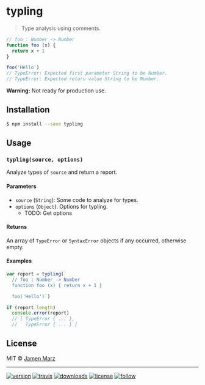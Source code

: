 # typling

> Type analysis using comments.

```js
// foo : Number -> Number
function foo (x) {
  return x + 1
}

foo('Hello')
// TypeError: Expected first parameter String to be Number.
// TypeError: Expected return value String to be Number.
```

**Warning:** Not ready for production use.

## Installation

```sh
$ npm install --save typling
```

## Usage

### `typling(source, options)`

Analyze types of `source` and return a report.

#### Parameters

  - `source` (`String`): Some code to analyze for types.
  - `options` (`Object`): Options for typling.
    - TODO: Get options

#### Returns

An array of `TypeError` or `SyntaxError` objects if any occurred, otherwise empty.

#### Examples

```js
var report = typling(`
  // foo : Number -> Number
  function foo (x) { return x + 1 }  

  foo('Hello')`)

if (report.length)
  console.error(report)
  // [ TypeError { ... },
  //   TypeError { ... } ]
```

## License

MIT © [Jamen Marz](https://git.io/jamen)

---

[![version](https://img.shields.io/npm/v/typling.svg?style=flat-square)][package] [![travis](https://img.shields.io/travis/jamen/typling.svg?style=flat-square)](https://travis-ci.org/jamen/typling) [![downloads](https://img.shields.io/npm/dt/typling.svg?style=flat-square)][package] [![license](https://img.shields.io/npm/l/express.svg?style=flat-square)][package] [![follow](https://img.shields.io/github/followers/jamen.svg?style=social&label=Follow)](https://github.com/jamen)

[package]: https://npmjs.org/package/typling
